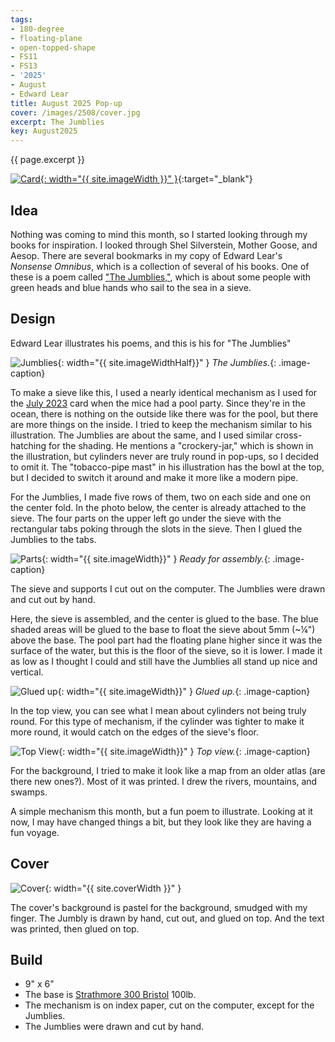 ```yaml
---
tags:
- 180-degree
- floating-plane
- open-topped-shape
- FS11
- FS13
- '2025'
- August
- Edward Lear
title: August 2025 Pop-up
cover: /images/2508/cover.jpg
excerpt: The Jumblies
key: August2025
---
```

{{ page.excerpt }}

[![Card]({{site.baseurl}}/images/2508/popup.gif){: width="{{ site.imageWidth }}" }](/images/2508/popup.gif "Click to replay in a new tab"){:target="_blank"}

## Idea

Nothing was coming to mind this month, so I started looking through my books for inspiration. I looked through Shel Silverstein, Mother Goose, and Aesop. There are several bookmarks in my copy of Edward Lear's *Nonsense Omnibus*, which is a collection of several of his books. One of these is a poem called ["The Jumblies,"](https://www.poetryfoundation.org/poems/54364/the-jumblies), which is about some people with green heads and blue hands who sail to the sea in a sieve.

## Design

Edward Lear illustrates his poems, and this is his for "The Jumblies"

![Jumblies]({{site.baseurl}}/images/2508/jumblies.png){: width="{{ site.imageWidthHalf}}" }
*The Jumblies.*{: .image-caption}

To make a sieve like this, I used a nearly identical mechanism as I used for the [July 2023](/2023/06/29/july.html) card when the mice had a pool party. Since they're in the ocean, there is nothing on the outside like there was for the pool, but there are more things on the inside. I tried to keep the mechanism similar to his illustration. The Jumblies are about the same, and I used similar cross-hatching for the shading. He mentions a "crockery-jar," which is shown in the illustration, but cylinders never are truly round in pop-ups, so I decided to omit it. The "tobacco-pipe mast" in his illustration has the bowl at the top, but I decided to switch it around and make it more like a modern pipe.

For the Jumblies, I made five rows of them, two on each side and one on the center fold. In the photo below, the center is already attached to the sieve. The four parts on the upper left go under the sieve with the rectangular tabs poking through the slots in the sieve. Then I glued the Jumblies to the tabs.

![Parts]({{site.baseurl}}/images/2508/parts.jpg){: width="{{ site.imageWidth}}" }
*Ready for assembly.*{: .image-caption}

The sieve and supports I cut out on the computer. The Jumblies were drawn and cut out by hand.

Here, the sieve is assembled, and the center is glued to the base. The blue shaded areas will be glued to the base to float the sieve about 5mm (~&frac14;") above the base. The pool part had the floating plane higher since it was the surface of the water, but this is the floor of the sieve, so it is lower. I made it as low as I thought I could and still have the Jumblies all stand up nice and vertical.

![Glued up]({{site.baseurl}}/images/2508/assembled.jpg){: width="{{ site.imageWidth}}" }
*Glued up.*{: .image-caption}

In the top view, you can see what I mean about cylinders not being truly round. For this type of mechanism, if the cylinder was tighter to make it more round, it would catch on the edges of the sieve's floor.

![Top View]({{site.baseurl}}/images/2508/top.jpg){: width="{{ site.imageWidth}}" }
*Top view.*{: .image-caption}

For the background, I tried to make it look like a map from an older atlas (are there new ones?). Most of it was printed. I drew the rivers, mountains, and swamps.

A simple mechanism this month, but a fun poem to illustrate. Looking at it now, I may have changed things a bit, but they look like they are having a fun voyage.

## Cover

![Cover]({{site.baseurl}}{{page.cover}}){: width="{{ site.coverWidth }}" }

The cover's background is pastel for the background, smudged with my finger. The Jumbly is drawn by hand, cut out, and glued on top. And the text was printed, then glued on top.

## Build

- 9" x 6"
- The base is [Strathmore 300 Bristol](/supplies.html#strathmore-300-bristol) 100lb.
- The mechanism is on index paper, cut on the computer, except for the Jumblies.
- The Jumblies were drawn and cut by hand.

